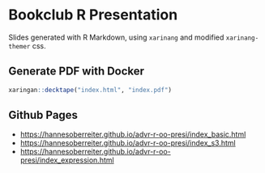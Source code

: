 # Bookclub R Presentation

Slides generated with R Markdown, using `xarinang` and modified `xarinang-themer` css.

## Generate PDF with Docker

```r
xaringan::decktape("index.html", "index.pdf")
```

## Github Pages

- <https://hannesoberreiter.github.io/advr-r-oo-presi/index_basic.html>
- <https://hannesoberreiter.github.io/advr-r-oo-presi/index_s3.html>
- <https://hannesoberreiter.github.io/advr-r-oo-presi/index_expression.html>


